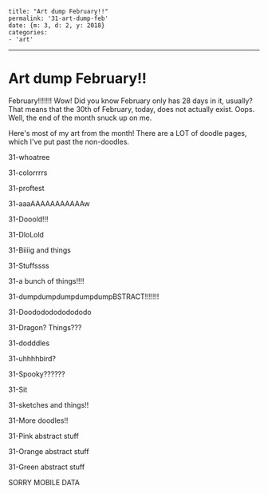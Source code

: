 
    title: "Art dump February!!"
    permalink: '31-art-dump-feb'
    date: {m: 3, d: 2, y: 2018}
    categories:
    - 'art'

---

# Art dump February!!

February!!!!!!! Wow! Did you know February only has 28 days in it, usually? That means that the 30th of February, today, does not actually exist. Oops. Well, the end of the month snuck up on me.

Here's most of my art from the month! There are a LOT of doodle pages, which I've put past the non-doodles.

<art>31-whoatree</art>

<art>31-colorrrrs</art>

<art>31-proftest</art>

<art>31-aaaAAAAAAAAAAAw</art>

<art>31-Dooold!!!</art>

<art>31-DloLold</art>

<art>31-Biiiig and things</art>

<art>31-Stuffssss</art>

<art>31-a bunch of things!!!!</art>

<art>31-dumpdumpdumpdumpdumpBSTRACT!!!!!!!</art>

<art>31-Doodododododododo</art>

<art>31-Dragon? Things???</art>

<art>31-dodddles</art>

<art>31-uhhhhbird?</art>

<art>31-Spooky??????</art>

<art>31-Sit</art>

<art>31-sketches and things!!</art>

<art>31-More doodles!!</art>

<art>31-Pink abstract stuff</art>

<art>31-Orange abstract stuff</art>

<art>31-Green abstract stuff</art>

SORRY MOBILE DATA
